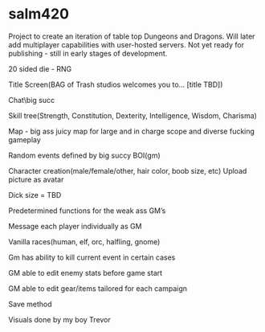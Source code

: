 # salm420

Project to create an iteration of table top Dungeons and Dragons. Will later add multiplayer capabilities with user-hosted servers.
Not yet ready for publishing - still in early stages of development.



20 sided die - RNG

Title Screen(BAG of Trash studios welcomes you to… [title TBD])

Chat\\big succ

Skill tree(Strength, Constitution, Dexterity, Intelligence, Wisdom, Charisma)

Map - big ass juicy map for large and in charge scope and diverse fucking gameplay
        
Random events defined by big succy BOI(gm)

Character creation(male/female/other, hair color, boob size, etc) 
        Upload picture as avatar

Dick size = TBD

Predetermined functions for the weak ass GM’s

Message each player individually as GM

Vanilla races(human, elf, orc, halfling, gnome)

Gm has ability to kill current event in certain cases

GM able to edit enemy stats before game start

GM able to edit gear/items tailored for each campaign

Save method

Visuals done by my boy Trevor
